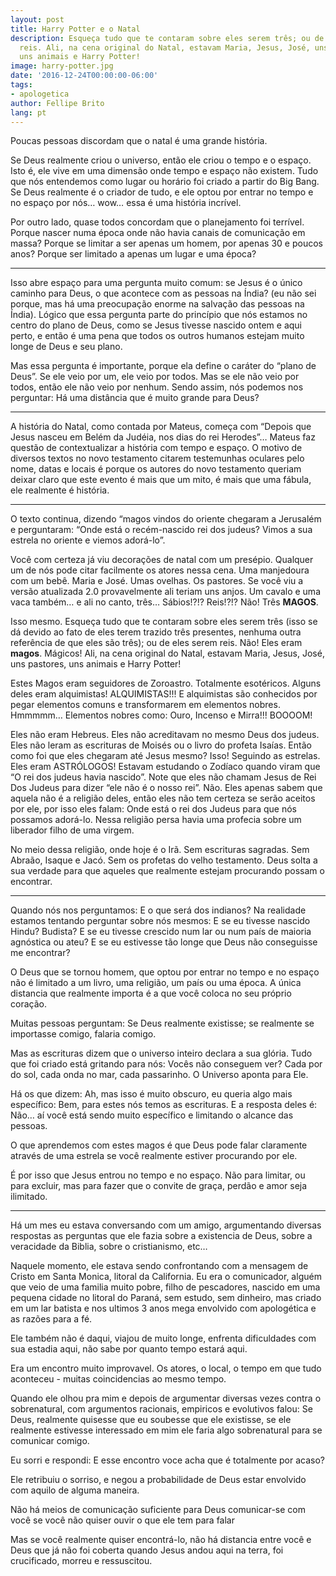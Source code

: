 ```yaml
---
layout: post
title: Harry Potter e o Natal
description: Esqueça tudo que te contaram sobre eles serem três; ou de eles serem
  reis. Ali, na cena original do Natal, estavam Maria, Jesus, José, uns pastores,
  uns animais e Harry Potter!
image: harry-potter.jpg
date: '2016-12-24T00:00:00-06:00'
tags:
- apologetica
author: Fellipe Brito
lang: pt
---
```


Poucas pessoas discordam que o natal é uma grande história.

Se Deus realmente criou o universo, então ele criou o tempo e o espaço. Isto
é, ele vive em uma dimensão onde tempo e espaço não existem. Tudo que nós
entendemos como lugar ou horário foi criado a partir do Big Bang. Se Deus
realmente é o criador de tudo, e ele optou por entrar no tempo e no espaço por
nós… wow… essa é uma história incrível.

Por outro lado, quase todos concordam que o planejamento foi terrível. Porque
nascer numa época onde não havia canais de comunicação em massa? Porque se
limitar a ser apenas um homem, por apenas 30 e poucos anos? Porque ser
limitado a apenas um lugar e uma época?

* * *

Isso abre espaço para uma pergunta muito comum: se Jesus é o único caminho
para Deus, o que acontece com as pessoas na Índia? (eu não sei porque, mas há
uma preocupação enorme na salvação das pessoas na Índia). Lógico que essa
pergunta parte do princípio que nós estamos no centro do plano de Deus, como
se Jesus tivesse nascido ontem e aqui perto, e então é uma pena que todos os
outros humanos estejam muito longe de Deus e seu plano.

Mas essa pergunta é importante, porque ela define o caráter do “plano de
Deus”. Se ele veio por um, ele veio por todos. Mas se ele não veio por todos,
então ele não veio por nenhum. Sendo assim, nós podemos nos perguntar: Há uma
distância que é muito grande para Deus?

* * *

A história do Natal, como contada por Mateus, começa com “Depois que Jesus
nasceu em Belém da Judéia, nos dias do rei Herodes”… Mateus faz questão de
contextualizar a história com tempo e espaço. O motivo de diversos textos no
novo testamento citarem testemunhas oculares pelo nome, datas e locais é
porque os autores do novo testamento queriam deixar claro que este evento é
mais que um mito, é mais que uma fábula, ele realmente é história.

* * *

O texto continua, dizendo “magos vindos do oriente chegaram a Jerusalém e
perguntaram: “Onde está o recém-nascido rei dos judeus? Vimos a sua estrela no
oriente e viemos adorá-lo”.

Você com certeza já viu decorações de natal com um presépio. Qualquer um de
nós pode citar facilmente os atores nessa cena. Uma manjedoura com um bebê.
Maria e José. Umas ovelhas. Os pastores. Se você viu a versão atualizada 2.0
provavelmente ali teriam uns anjos. Um cavalo e uma vaca também… e ali no
canto, três… Sábios!?!? Reis!?!? Não! Três **MAGOS**.

Isso mesmo. Esqueça tudo que te contaram sobre eles serem três (isso se dá
devido ao fato de eles terem trazido três presentes, nenhuma outra referência
de que eles são três); ou de eles serem reis. Não! Eles eram **magos**.
Mágicos! Ali, na cena original do Natal, estavam Maria, Jesus, José, uns
pastores, uns animais e Harry Potter!

Estes Magos eram seguidores de Zoroastro. Totalmente esotéricos. Alguns deles
eram alquimistas! ALQUIMISTAS!!! E alquimistas são conhecidos por pegar
elementos comuns e transformarem em elementos nobres. Hmmmmm… Elementos nobres
como: Ouro, Incenso e Mirra!!! BOOOOM!

Eles não eram Hebreus. Eles não acreditavam no mesmo Deus dos judeus. Eles não
leram as escrituras de Moisés ou o livro do profeta Isaías. Então como foi que
eles chegaram até Jesus mesmo? Isso! Seguindo as estrelas. Eles eram
ASTRÓLOGOS! Estavam estudando o Zodíaco quando viram que “O rei dos judeus
havia nascido”. Note que eles não chamam Jesus de Rei Dos Judeus para dizer
“ele não é o nosso rei”. Não. Eles apenas sabem que aquela não é a religião
deles, então eles não tem certeza se serão aceitos por ele, por isso eles
falam: Onde está o rei dos Judeus para que nós possamos adorá-lo. Nessa
religião persa havia uma profecia sobre um liberador filho de uma virgem.

No meio dessa religião, onde hoje é o Irã. Sem escrituras sagradas. Sem
Abraão, Isaque e Jacó. Sem os profetas do velho testamento. Deus solta a sua
verdade para que aqueles que realmente estejam procurando possam o encontrar.

* * *

Quando nós nos perguntamos: E o que será dos indianos? Na realidade estamos
tentando perguntar sobre nós mesmos: E se eu tivesse nascido Hindu? Budista? E
se eu tivesse crescido num lar ou num país de maioria agnóstica ou ateu? E se
eu estivesse tão longe que Deus não conseguisse me encontrar?

O Deus que se tornou homem, que optou por entrar no tempo e no espaço não é
limitado a um livro, uma religião, um país ou uma época. A única distancia que
realmente importa é a que você coloca no seu próprio coração.

Muitas pessoas perguntam: Se Deus realmente existisse; se realmente se
importasse comigo, falaria comigo.

Mas as escrituras dizem que o universo inteiro declara a sua glória. Tudo que
foi criado está gritando para nós: Vocês não conseguem ver? Cada por do sol,
cada onda no mar, cada passarinho. O Universo aponta para Ele.

Há os que dizem: Ah, mas isso é muito obscuro, eu queria algo mais específico:
Bem, para estes nós temos as escrituras. E a resposta deles é: Não… aí você
está sendo muito específico e limitando o alcance das pessoas.

O que aprendemos com estes magos é que Deus pode falar claramente através de
uma estrela se você realmente estiver procurando por ele.

É por isso que Jesus entrou no tempo e no espaço. Não para limitar, ou para
excluir, mas para fazer que o convite de graça, perdão e amor seja ilimitado.

* * *

Há um mes eu estava conversando com um amigo, argumentando diversas respostas
as perguntas que ele fazia sobre a existencia de Deus, sobre a veracidade da
Biblia, sobre o cristianismo, etc…

Naquele momento, ele estava sendo confrontando com a mensagem de Cristo em
Santa Monica, litoral da California. Eu era o comunicador, alguém que veio de
uma familia muito pobre, filho de pescadores, nascido em uma pequena cidade no
litoral do Paraná, sem estudo, sem dinheiro, mas criado em um lar batista e
nos ultimos 3 anos mega envolvido com apologética e as razões para a fé.

Ele também não é daqui, viajou de muito longe, enfrenta dificuldades com sua
estadia aqui, não sabe por quanto tempo estará aqui.

Era um encontro muito improvavel. Os atores, o local, o tempo em que tudo
aconteceu - muitas coincidencias ao mesmo tempo.

Quando ele olhou pra mim e depois de argumentar diversas vezes contra o
sobrenatural, com argumentos racionais, empiricos e evolutivos falou: Se Deus,
realmente quisesse que eu soubesse que ele existisse, se ele realmente
estivesse interessado em mim ele faria algo sobrenatural para se comunicar
comigo.

Eu sorri e respondi: E esse encontro voce acha que é totalmente por acaso?

Ele retribuiu o sorriso, e negou a probabilidade de Deus estar envolvido com
aquilo de alguma maneira.

Não há meios de comunicação suficiente para Deus comunicar-se com você se você
não quiser ouvir o que ele tem para falar

Mas se você realmente quiser encontrá-lo, não há distancia entre você e Deus
que já não foi coberta quando Jesus andou aqui na terra, foi crucificado,
morreu e ressuscitou.

